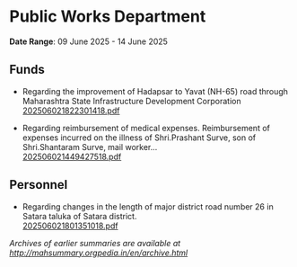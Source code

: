 # Public Works Department

**Date Range**: 09 June 2025 - 14 June 2025


## Funds
- Regarding the improvement of Hadapsar to Yavat (NH-65) road through Maharashtra State Infrastructure Development Corporation\
  [202506021822301418.pdf](https://gr.maharashtra.gov.in/Site/Upload/Government%20Resolutions/English/202506021822301418.pdf)

- Regarding reimbursement of medical expenses. Reimbursement of expenses incurred on the illness of Shri.Prashant Surve, son of Shri.Shantaram Surve, mail worker...\
  [202506021449427518.pdf](https://gr.maharashtra.gov.in/Site/Upload/Government%20Resolutions/English/202506021449427518.pdf)

## Personnel
- Regarding changes in the length of major district road number 26 in Satara taluka of Satara district.\
  [202506021801351018.pdf](https://gr.maharashtra.gov.in/Site/Upload/Government%20Resolutions/English/202506021801351018.pdf)


*Archives of earlier summaries are available at http://mahsummary.orgpedia.in/en/archive.html*